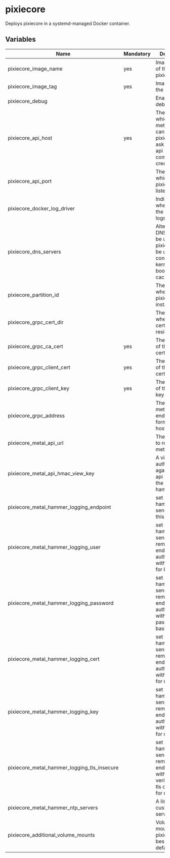 # pixiecore

Deploys pixiecore in a systemd-managed Docker container.

## Variables

| Name                                        | Mandatory | Description                                                                                                   |
| ------------------------------------------- | --------- | ------------------------------------------------------------------------------------------------------------- |
| pixiecore_image_name                        | yes       | Image version of the pixiecore                                                                                |
| pixiecore_image_tag                         | yes       | Image tag of the pixiecore                                                                                    |
| pixiecore_debug                             |           | Enable debugging                                                                                              |
| pixiecore_api_host                          | yes       | The host on which the metal-hammer can reach the pixiecore to ask for metal-api communication credentials.    |
| pixiecore_api_port                          |           | The port on which the pixiecore api is listening                                                              |
| pixiecore_docker_log_driver                 |           | Indicates where to write the docker logs to                                                                   |
| pixiecore_dns_servers                       |           | Alternative DNS servers to be used by the pixiecore (can be used for configuring kernel and boot image cache) |
| pixiecore_partition_id                      |           | The partition where pixiecore is installed                                                                    |
| pixiecore_grpc_cert_dir                     |           | The directory where the grpc certificates reside                                                              |
| pixiecore_grpc_ca_cert                      | yes       | The filename of the ca certificate                                                                            |
| pixiecore_grpc_client_cert                  | yes       | The filename of the client certificate                                                                        |
| pixiecore_grpc_client_key                   | yes       | The filename of the client key                                                                                |
| pixiecore_grpc_address                      |           | The address of metal-api grpc endpoint in the form (ip or hostname:port)                                      |
| pixiecore_metal_api_url                     |           | The URL where to reach metal-api                                                                              |
| pixiecore_metal_api_hmac_view_key           |           | A view hmac to authenticate against metal-api (given to the metal-hammer)                                     |
| pixiecore_metal_hammer_logging_endpoint     |           | set metal-hammer to send logs to this endpoint                                                                |
| pixiecore_metal_hammer_logging_user         |           | set metal-hammer to send logs to a remote endpoint and authenticate with this user for basic auth             |
| pixiecore_metal_hammer_logging_password     |           | set metal-hammer to send logs to a remote endpoint and authenticate with this password for basic auth         |
| pixiecore_metal_hammer_logging_cert         |           | set metal-hammer to send logs to a remote endpoint and authenticate with this cert for mtls auth              |
| pixiecore_metal_hammer_logging_key          |           | set metal-hammer to send logs to a remote endpoint and authenticate with this key for mtls auth               |
| pixiecore_metal_hammer_logging_tls_insecure |           | set metal-hammer to send logs to a remote endpoint without verifying the tls certificate for mtls auth        |
| pixiecore_metal_hammer_ntp_servers          |           | A list of custom NTP servers                                                                                  |
| pixiecore_additional_volume_mounts          |           | Volumes to mount into the pixiecore, besides the default ones                                                 |
